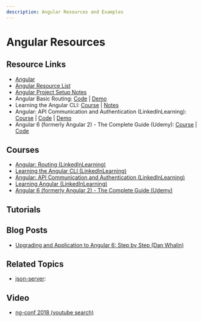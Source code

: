 ```yaml
---
description: Angular Resources and Examples
---
```


# Angular Resources

## Resource Links

* [Angular](https://angular.io/)
* [Angular Resource List](https://gist.github.com/kozigh01/14b53aee646eafd6480ffb548b422593#file-angular-resource-list-md)
* [Angular Project Setup Notes](https://gist.github.com/kozigh01/769a0f1dcd5ff1af335a00d228b9075c)  
* Angular Basic Routing: [Code](https://github.com/kozigh01/angular-basic-routing) \| [Demo](https://stackblitz.com/github/kozigh01/angular-basic-routing)  
* Learning the Angular CLI: [Course](https://www.linkedin.com/learning/learning-the-angular-cli-2) \| [Notes](https://gist.github.com/kozigh01/37b52fc1362da677b953c957178ee703)  
* Angular: API Communication and Authentication \(LinkedInLearning\): [Course](https://www.linkedin.com/learning/angular-api-communication-and-authentication) \| [Code](https://github.com/kozigh01/AngularAPICommAndAuth) \| [Demo](https://stackblitz.com/github/kozigh01/AngularAPICommAndAuth/tree/master/my-app)  
* Angular 6 \(formerly Angular 2\) - The Complete Guide \(Udemy\): [Course](https://www.udemy.com/the-complete-guide-to-angular-2/learn/v4/overview) \| [Code](https://github.com/kozigh01/AngularAPICommAndAuth)

## Courses
* [Angular: Routing (LinkedInLearning)](https://www.linkedin.com/learning/angular-routing/routing-modularization-and-lazy-loading)
* [Learning the Angular CLI (LinkedInLearning)](https://www.linkedin.com/learning/learning-the-angular-cli-2)
* [Angular: API Communication and Authentication (LinkedInLearning)](https://www.linkedin.com/learning/angular-api-communication-and-authentication)
* [Learning Angular (LinkedInLearning)](https://www.linkedin.com/learning/learning-angular)
* [Angular 6 (formerly Angular 2) - The Complete Guide (Udemy)](https://www.udemy.com/the-complete-guide-to-angular-2)

## Tutorials

## Blog Posts
* [Upgrading and Application to Angular 6: Step by Step (Dan Whalin)](https://blog.codewithdan.com/2018/05/03/upgrading-an-application-to-angular-6-step-by-step/)

## Related Topics
* [json-server](https://github.com/typicode/json-server): 

## Video
* [ng-conf 2018 (youtube search)](https://www.youtube.com/results?search_query=ng+conf+2018)
